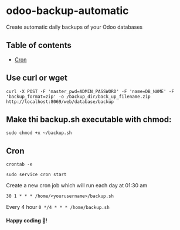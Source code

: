 # odoo-backup-automatic
Create automatic daily backups of your Odoo databases

## Table of contents
  - [Cron](#cron)
  
## Use curl or wget
``curl -X POST -F 'master_pwd=ADMIN_PASSWORD' -F 'name=DB_NAME' -F 'backup_format=zip' -o /backup_dir/back_up_filename.zip http://localhost:8069/web/database/backup``

## Make thi backup.sh executable with chmod:
``sudo chmod +x ~/backup.sh``

## Cron
``crontab -e``

``sudo service cron start``

Create a new cron job which will run each day at 01:30 am

``30 1 * * * /home/<yourusername>/backup.sh``

Every 4 hour
``0 */4 * * * /home/backup.sh``

#### Happy coding 🎉!

